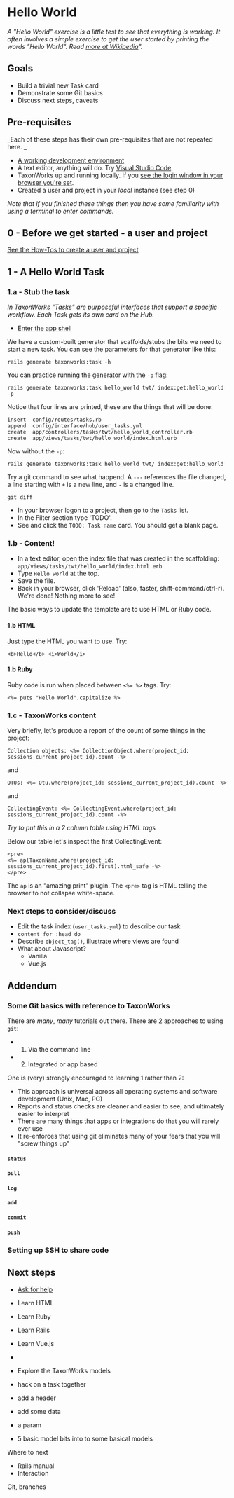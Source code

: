 # Hello World

_A "Hello World" exercise is a little test to see that everything is working. It often involves a simple exercise to get the user started by printing the words "Hello World". Read [more at Wikipedia](https://en.wikipedia.org/wiki/%22Hello,_World!%22_program)"._

## Goals
* Build a trivial new Task card
* Demonstrate some Git basics
* Discuss next steps, caveats
  
## Pre-requisites
_Each of these steps has their own pre-requisites that are not repeated here. _

* [A working development environment](https://github.com/SpeciesFileGroup/install_taxonworks)
* A text editor, anything will do. Try [Visual Studio Code](https://code.visualstudio.com/).
* TaxonWorks up and running locally. If you [see the login window in your browser you're set](http://127.0.0.1:3000).
* Created a user and project in your _local_ instance (see step 0)

_Note that if you finished these things then you have some familiarity with using a terminal to enter commands._
  
## 0 - Before we get started - a user and project

[See the How-Tos to create a user and project](https://github.com/SpeciesFileGroup/taxonworks_doc/blob/master/development/HOW-TO.md#seed-a-project-users-and-some-data-from-the-command-line)

## 1 - A Hello World Task 

### 1.a - Stub the task

_In TaxonWorks "Tasks" are purposeful interfaces that support a specific workflow. Each Task gets its own card on the Hub._

* [Enter the app shell](https://github.com/SpeciesFileGroup/taxonworks_doc/blob/master/development/HOW-TO.md#enter-the-app-shell) 

We have a custom-built generator that scaffolds/stubs the bits we need to start a new task. You can see the parameters for that generator like this:

```
rails generate taxonworks:task -h
```

You can practice running the generator with the `-p` flag:

```
rails generate taxonworks:task hello_world twt/ index:get:hello_world -p
```

Notice that four lines are printed, these are the things that will be done:

```
insert  config/routes/tasks.rb
append  config/interface/hub/user_tasks.yml
create  app/controllers/tasks/twt/hello_world_controller.rb
create  app/views/tasks/twt/hello_world/index.html.erb
``` 

Now without the `-p`:

```
rails generate taxonworks:task hello_world twt/ index:get:hello_world
```

Try a git command to see what happend. A `---` references the file changed, a line starting with `+` is a new line, and `-` is a changed line.

```
git diff
```

* In your browser logon to a project, then go to the `Tasks` list.
* In the Filter section type 'TODO'.
* See and click the `TODO: Task name` card.  You should get a blank page.

### 1.b - Content!

* In a text editor, open the index file that was created in the scaffolding: `app/views/tasks/twt/hello_world/index.html.erb`.
* Type `Hello world` at the top.
* Save the file.
* Back in your browser, click 'Reload' (also, faster, shift-command/ctrl-r).  We're done!  Nothing more to see!

The basic ways to update the template are to use HTML or Ruby code.  

#### 1.b HTML

Just type the HTML you want to use.  Try:

`<b>Hello</b> <i>World</i>`

#### 1.b Ruby

Ruby code is run when placed between `<%= %>` tags. Try:

`<%= puts "Hello World".capitalize %>`

### 1.c - TaxonWorks content

Very briefly, let's produce a report of the count of some things in the project:

`Collection objects: <%= CollectionObject.where(project_id: sessions_current_project_id).count -%>`

and

`OTUs: <%= Otu.where(project_id: sessions_current_project_id).count -%>`

and

`CollectingEvent: <%= CollectingEvent.where(project_id: sessions_current_project_id).count -%>`

_Try to put this in a 2 column table using HTML tags_

Below our table let's inspect the first CollectingEvent: 

```
<pre>
<%= ap(TaxonName.where(project_id: sessions_current_project_id).first).html_safe -%>
</pre>
```

The `ap` is an "amazing print" plugin.  The `<pre>` tag is HTML telling the browser to not collapse white-space.

### Next steps to consider/discuss

* Edit the task index (`user_tasks.yml`) to describe our task
* `content_for :head do`
* Describe `object_tag()`, illustrate where views are found
* What about Javascript?
  * Vanilla
  * Vue.js 

## Addendum
### Some Git basics with reference to TaxonWorks

There are *many*, *many* tutorials out there. There are 2 approaches to using `git`:
* 1) Via the command line 
* 2) Integrated or app based 

One is (very) strongly encouraged to learning 1 rather than 2:
* This approach is universal across all operating systems and software development (Unix, Mac, PC)
* Reports and status checks are cleaner and easier to see, and ultimately easier to interpret
* There are many things that apps or integrations do that you will rarely ever use
* It re-enforces that using git eliminates many of your fears that you will "screw things up"

#### `status`

#### `pull`

#### `log`

#### `add`

#### `commit`

#### `push`

### Setting up SSH to share code

## Next steps

* [Ask for help](https://gitter.im/SpeciesFileGroup/taxonworks)

* Learn HTML
* Learn Ruby
* Learn Rails
* Learn Vue.js
* 
* Explore the TaxonWorks models


- hack on a task together


- add a header
- add some data
- a param 

- 5 basic model bits into to some basical models

Where to next
* Rails manual
* Interaction


Git, branches

